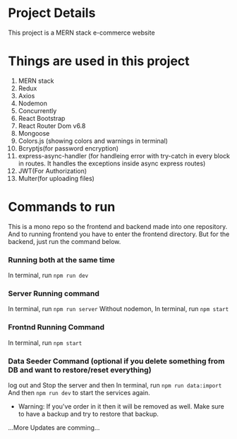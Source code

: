 # Project Details

This project is a MERN stack e-commerce website

# Things are used in this project

1. MERN stack
2. Redux
3. Axios
4. Nodemon
5. Concurrently
6. React Bootstrap
7. React Router Dom v6.8
8. Mongoose
9. Colors.js (showing colors and warnings in terminal)
10. Bcryptjs(for password encryption)
11. express-async-handler (for handleing error with try-catch in every block in routes. It handles the exceptions inside async express routes)
12. JWT(For Authorization)
13. Multer(for uploading files)

# Commands to run

This is a mono repo so the frontend and backend made into one repository. And to running frontend you have to enter the frontend directory. But for the backend, just run the command below.

### Running both at the same time

In terminal, run `npm run dev`

### Server Running command

In terminal, run `npm run server`
Without nodemon, In terminal, run `npm start`

### Frontnd Running Command

In terminal, run `npm start`

### Data Seeder Command (optional if you delete something from DB and want to restore/reset everything)

log out and Stop the server and then In terminal, run `npm run data:import`
And then `npm run dev` to start the services
again.

- Warning: If you've order in it then it will be removed as well. Make sure to have a backup and try to restore that backup.

...More Updates are comming...
